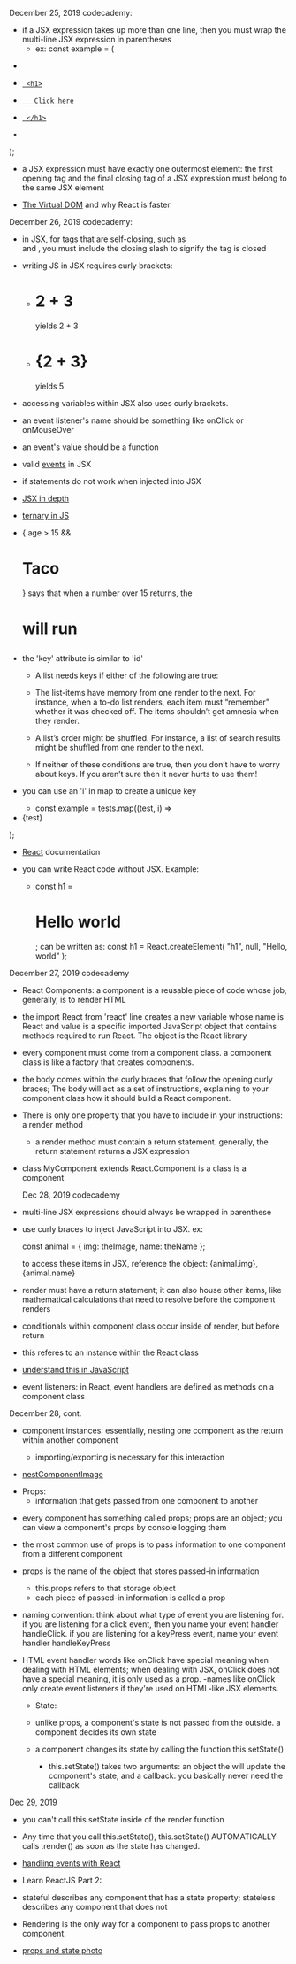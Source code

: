 December 25, 2019
codecademy:

- if a JSX expression takes up more than one line, then you must wrap the multi-line JSX expression in parentheses
  - ex: const example = (
*    <a href="url">
*      <h1>
*        Click here
*      </h1>
*    </a>
  );

- a JSX expression must have exactly one outermost element: the first opening tag and the final closing tag of a JSX expression must belong to the same JSX element

- [The Virtual DOM](https://www.codecademy.com/articles/react-virtual-dom) and why React is faster

December 26, 2019
codecademy:

- in JSX, for tags that are self-closing, such as <br /> and <img />, you must include the closing slash to signify the tag is closed

- writing JS in JSX requires curly brackets:
  - <h1>2 + 3</h1> yields 2 + 3
  - <h1>{2 + 3}</h1> yields 5

- accessing variables within JSX also uses curly brackets.

- an event listener's name should be something like onClick or onMouseOver

- an event's value should be a function

- valid [events](https://reactjs.org/docs/events.html#supported-events) in JSX

- if statements do not work when injected into JSX

- [JSX in depth](https://reactjs.org/docs/jsx-in-depth.html)

- [ternary in JS](https://stackoverflow.com/questions/6259982/how-do-you-use-the-conditional-operator-in-javascript)

- { age > 15 && <h1>Taco</h1> } says that when a number over 15 returns, the <h1> will run

- the 'key' attribute is similar to 'id'
  - A list needs keys if either of the following are true:

  * The list-items have memory from one render to the next. For instance, when a to-do list renders, each item must “remember” whether it was checked off. The items shouldn’t get amnesia when they render.

  * A list’s order might be shuffled. For instance, a list of search results might be shuffled from one render to the next.

  - If neither of these conditions are true, then you don’t have to worry about keys. If you aren’t sure then it never hurts to use them!

- you can use an 'i' in map to create a unique key
  - const example = tests.map((test, i) =>
  <li key={'test_' + i}>{test}</li>
);

- [React](https://reactjs.org/docs/react-api.html#react.createelement) documentation

- you can write React code without JSX. Example:
  - const h1 = <h1>Hello world</h1>; can be written as:
  const h1 = React.createElement(
  "h1",
  null,
  "Hello, world"
);

December 27, 2019
codecademy

- React Components: a component is a reusable piece of code whose job, generally, is to render HTML

- the import React from 'react' line creates a new variable whose name is React and value is a specific imported JavaScript object that contains methods required to run React. The object is the React library

- every component must come from a component class. a component class is like a factory that creates components.

- the body comes within the curly braces that follow the opening curly braces; The body will act as a set of instructions, explaining to your component class how it should build a React component.

- There is only one property that you have to include in your instructions: a render method
  - a render method must contain a return statement. generally, the return statement returns a JSX expression

- class MyComponent extends React.Component
  is a class
  <MyComponent />
  is a component

  Dec 28, 2019
  codecademy

- multi-line JSX expressions should always be wrapped in parenthese

- use curly braces to inject JavaScript into JSX. ex:

  const animal = {
    img: theImage,
    name: theName
  };

  to access these items in JSX, reference the object: {animal.img}, {animal.name}

- render must have a return statement; it can also house other items, like mathematical calculations that need to resolve before the component renders

- conditionals within component class occur inside of render, but before return

- this referes to an instance within the React class

- [understand this in JavaScript](https://dmitripavlutin.com/gentle-explanation-of-this-in-javascript/)

- event listeners: in React, event handlers are defined as methods on a component class

December 28, cont.

- component instances: essentially, nesting one component as the return within another component
  - importing/exporting is necessary for this interaction

- [nestComponentImage](https://raw.githubusercontent.com/gseals/bestPractices/master/src/images/nestComponent.png)

* Props:
  - information that gets passed from one component to another

- every component has something called props; props are an object; you can view a component's props by console logging them

- the most common use of props is to pass information to one component from a different component

- props is the name of the object that stores passed-in information
  - this.props refers to that storage object
  - each piece of passed-in information is called a prop

- naming convention: think about what type of event you are listening for. if you are listening for a click event, then you name your event handler handleClick. if you are listening for a keyPress event, name your event handler handleKeyPress

- HTML event handler words like onClick have special meaning when dealing with HTML elements; when dealing with JSX, onClick does not have a special meaning, it is only used as a prop.
  -names like onClick only create event listeners if they're used on HTML-like JSX elements.

  * State:

  - unlike props, a component's state is not passed from the outside. a component decides its own state

  - a component changes its state by calling the function this.setState()
    - this.setState() takes two arguments: an object the will update the component's state, and a callback. you basically never need the callback

Dec 29, 2019

- you can't call this.setState inside of the render function

- Any time that you call this.setState(), this.setState() AUTOMATICALLY calls .render() as soon as the state has changed.

- [handling events with React](https://reactjs.org/docs/handling-events.html)

* Learn ReactJS Part 2:

- stateful describes any component that has a state property; stateless describes any component that does not

- Rendering is the only way for a component to pass props to another component.

- [props and state photo](https://raw.githubusercontent.com/gseals/bestPractices/master/src/images/propsAndState.png)